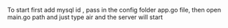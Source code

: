 To start first add mysql id , pass in the config folder app.go file, then open main.go path and just type air and the server will start
